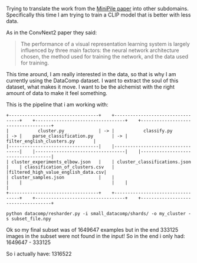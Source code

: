 Trying to translate the work from the [MiniPile
paper](https://arxiv.org/abs/2304.08442) into other subdomains. Specifically
this time I am trying to train a CLIP model that is better with less data.

As in the ConvNext2 paper they said:

> The performance of a visual representation learning system is largely
> influenced by three main factors: the neural network architecture chosen, the
> method used for training the network, and the data used for training.

This time around, I am really interested in the data, so that is why I am
currently using the DataComp dataset. I want to extract the soul of this
dataset, what makes it move. I want to be the alchemist with the right amount
of data to make it feel something.

This is the pipeline that i am working with:

```
+----------------------------------+    +----------------------------------+    +----------------------------------+    +------------------------------------+
|           cluster.py             | -> |           classify.py            | -> |    parse_classification.py       | -> |   filter_english_clusters.py       |
|----------------------------------|    |----------------------------------|    |----------------------------------|    |------------------------------------|
| cluster_experiments_elbow.json   |    | cluster_classifications.json     |    | classification_of_clusters.csv   |    |filtered_high_value_english_data.csv|
| cluster_samples.json             |    |                                  |    |                                  |    |                                    |
+----------------------------------+    +----------------------------------+    +----------------------------------+    +------------------------------------+
```

```
python datacomp/resharder.py -i small_datacomp/shards/ -o my_cluster -s subset_file.npy
```
Ok so my final subset was of 1649647 examples but in the end 333125 images in the subset were not found in the input!
So in the end i only had: 1649647 - 333125

So i actually have: 1316522
